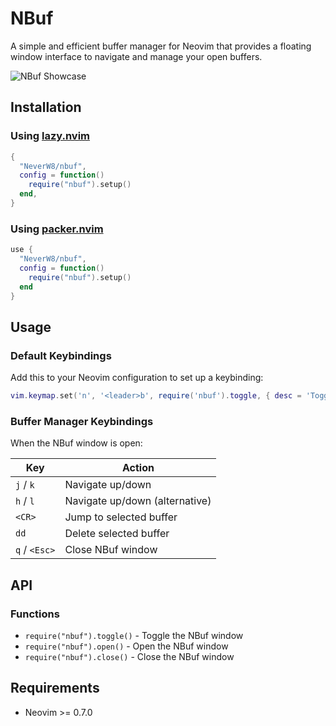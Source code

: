 # NBuf

A simple and efficient buffer manager for Neovim that provides a floating window interface to navigate and manage your open buffers.

![NBuf Showcase](https://raw.githubusercontent.com/NeverW8/nbuf/ut.gif)

## Installation

### Using [lazy.nvim](https://github.com/folke/lazy.nvim)

```lua
{
  "NeverW8/nbuf",
  config = function()
    require("nbuf").setup()
  end,
}
```

### Using [packer.nvim](https://github.com/wbthomason/packer.nvim)

```lua
use {
  "NeverW8/nbuf",
  config = function()
    require("nbuf").setup()
  end
}
```

## Usage

### Default Keybindings

Add this to your Neovim configuration to set up a keybinding:

```lua
vim.keymap.set('n', '<leader>b', require('nbuf').toggle, { desc = 'Toggle NBuf' })
```

### Buffer Manager Keybindings

When the NBuf window is open:

| Key | Action |
|-----|--------|
| `j` / `k` | Navigate up/down |
| `h` / `l` | Navigate up/down (alternative) |
| `<CR>` | Jump to selected buffer |
| `dd` | Delete selected buffer |
| `q` / `<Esc>` | Close NBuf window |


## API

### Functions

- `require("nbuf").toggle()` - Toggle the NBuf window
- `require("nbuf").open()` - Open the NBuf window
- `require("nbuf").close()` - Close the NBuf window

## Requirements

- Neovim >= 0.7.0

